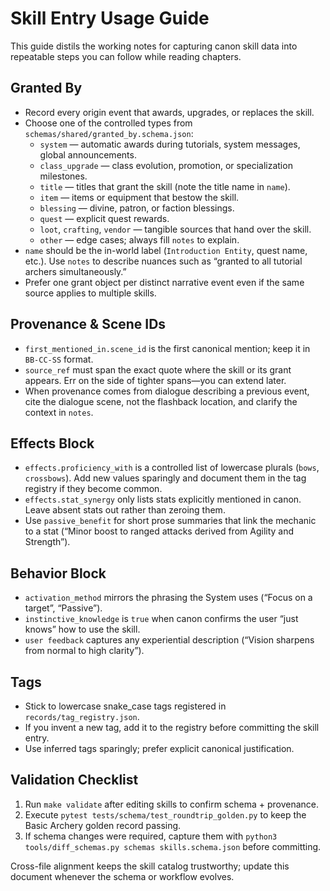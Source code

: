 # Skill Entry Usage Guide

This guide distils the working notes for capturing canon skill data into repeatable steps you can follow while reading chapters.

## Granted By

- Record every origin event that awards, upgrades, or replaces the skill.
- Choose one of the controlled types from `schemas/shared/granted_by.schema.json`:
  - `system` — automatic awards during tutorials, system messages, global announcements.
  - `class_upgrade` — class evolution, promotion, or specialization milestones.
  - `title` — titles that grant the skill (note the title name in `name`).
  - `item` — items or equipment that bestow the skill.
  - `blessing` — divine, patron, or faction blessings.
  - `quest` — explicit quest rewards.
  - `loot`, `crafting`, `vendor` — tangible sources that hand over the skill.
  - `other` — edge cases; always fill `notes` to explain.
- `name` should be the in-world label (`Introduction Entity`, quest name, etc.). Use `notes` to describe nuances such as “granted to all tutorial archers simultaneously.”
- Prefer one grant object per distinct narrative event even if the same source applies to multiple skills.

## Provenance & Scene IDs

- `first_mentioned_in.scene_id` is the first canonical mention; keep it in `BB-CC-SS` format.
- `source_ref` must span the exact quote where the skill or its grant appears. Err on the side of tighter spans—you can extend later.
- When provenance comes from dialogue describing a previous event, cite the dialogue scene, not the flashback location, and clarify the context in `notes`.

## Effects Block

- `effects.proficiency_with` is a controlled list of lowercase plurals (`bows`, `crossbows`). Add new values sparingly and document them in the tag registry if they become common.
- `effects.stat_synergy` only lists stats explicitly mentioned in canon. Leave absent stats out rather than zeroing them.
- Use `passive_benefit` for short prose summaries that link the mechanic to a stat (“Minor boost to ranged attacks derived from Agility and Strength”).

## Behavior Block

- `activation_method` mirrors the phrasing the System uses (“Focus on a target”, “Passive”).
- `instinctive_knowledge` is `true` when canon confirms the user “just knows” how to use the skill.
- `user feedback` captures any experiential description (“Vision sharpens from normal to high clarity”).

## Tags

- Stick to lowercase snake_case tags registered in `records/tag_registry.json`.
- If you invent a new tag, add it to the registry before committing the skill entry.
- Use inferred tags sparingly; prefer explicit canonical justification.

## Validation Checklist

1. Run `make validate` after editing skills to confirm schema + provenance.
2. Execute `pytest tests/schema/test_roundtrip_golden.py` to keep the Basic Archery golden record passing.
3. If schema changes were required, capture them with `python3 tools/diff_schemas.py schemas skills.schema.json` before committing.

Cross-file alignment keeps the skill catalog trustworthy; update this document whenever the schema or workflow evolves.
